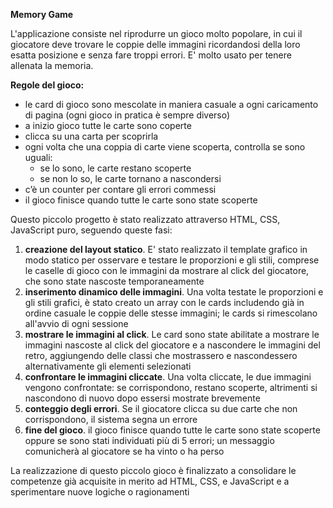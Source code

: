 **Memory Game**

L'applicazione consiste nel riprodurre un gioco molto popolare, in cui il giocatore deve trovare le coppie delle immagini ricordandosi della loro esatta posizione e senza fare troppi errori. E' molto usato per tenere allenata la memoria.

**Regole del gioco:**

- le card di gioco sono mescolate in maniera casuale a ogni caricamento di pagina (ogni gioco in pratica è sempre diverso)
- a inizio gioco tutte le carte sono coperte
- clicca su una carta per scoprirla
- ogni volta che una coppia di carte viene scoperta, controlla se sono uguali:
    - se lo sono, le carte restano scoperte
    - se non lo so, le carte tornano a nascondersi
- c’è un counter per contare gli errori commessi
- il gioco finisce quando tutte le carte sono state scoperte

Questo piccolo progetto è stato realizzato attraverso HTML, CSS, JavaScript puro, seguendo queste fasi:

1) **creazione del layout statico**. E' stato realizzato il template grafico in modo statico per osservare e testare le proporzioni e gli stili, comprese le caselle di gioco con le immagini da mostrare al click del giocatore, che sono state nascoste temporaneamente
2) **inserimento dinamico delle immagini**. Una volta testate le proporzioni e gli stili grafici, è stato creato un array con le cards includendo già in ordine casuale le coppie delle stesse immagini; le cards si rimescolano all'avvio di ogni sessione
3) **mostrare le immagini al click**. Le card sono state abilitate a mostrare le immagini nascoste al click del giocatore e a nascondere le immagini del retro, aggiungendo delle classi che mostrassero e nascondessero alternativamente gli elementi selezionati
4) **confrontare le immagini cliccate**. Una volta cliccate, le due immagini vengono confrontate: se corrispondono, restano scoperte, altrimenti si nascondono di nuovo dopo essersi mostrate brevemente
5) **conteggio degli errori**. Se il giocatore clicca su due carte che non corrispondono, il sistema segna un errore
6) **fine del gioco**. il gioco finisce quando tutte le carte sono state scoperte oppure se sono stati individuati più di 5 errori; un messaggio comunicherà al giocatore se ha vinto o ha perso

La realizzazione di questo piccolo gioco è finalizzato a consolidare le competenze già acquisite in merito ad HTML, CSS, e JavaScript e a sperimentare nuove logiche o ragionamenti